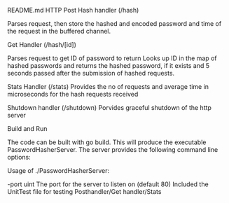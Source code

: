 README.md
HTTP Post Hash handler (/hash)

Parses request, then store the hashed and encoded password and time of the request in the buffered channel.

Get Handler (/hash/[id])

Parses request to get ID of password to return Looks up ID in the map of hashed passwords and returns the hashed password, if it exists and 5 seconds passed after the submission of hashed requests.

Stats Handler (/stats) Provides the no of requests and average time in microseconds for the hash requests received

Shutdown handler (/shutdown) Porvides graceful shutdown of the http server

Build and Run

The code can be built with go build. This will produce the executable PasswordHasherServer. The server provides the following command line options:

Usage of ./PasswordHasherServer:

-port uint The port for the server to listen on (default 80)
Included the UnitTest file for testing Posthandler/Get handler/Stats
